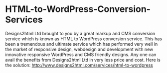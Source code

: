 # HTML-to-WordPress-Conversion-Services
Designs2html Ltd brought to you by a great markup and CMS conversion service which is known as HTML to WordPress conversion service. This has been a tremendous and ultimate service which has performed very well in the market of responsive design, webdesign and development with new innovative responsive WordPress and CMS friendly designs. Any one can avail the benefits from Designs2html Ltd in very less price and cost. Here is the solution:  http://www.designs2html.com/services/html-to-wordpress
